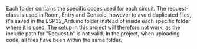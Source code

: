 Each folder contains the specific codes used for each circuit.
The request-class is used in Room, Entry and Console, however
to avoid duplicated files, it's saved in the ESP32_Arduino folder
instead of inside each specific folder where it is used. The setup
in this project will therefore not work, as the include path for
"Request.h" is not valid. In the project, when uploading code, all
files have been within the same folder.
